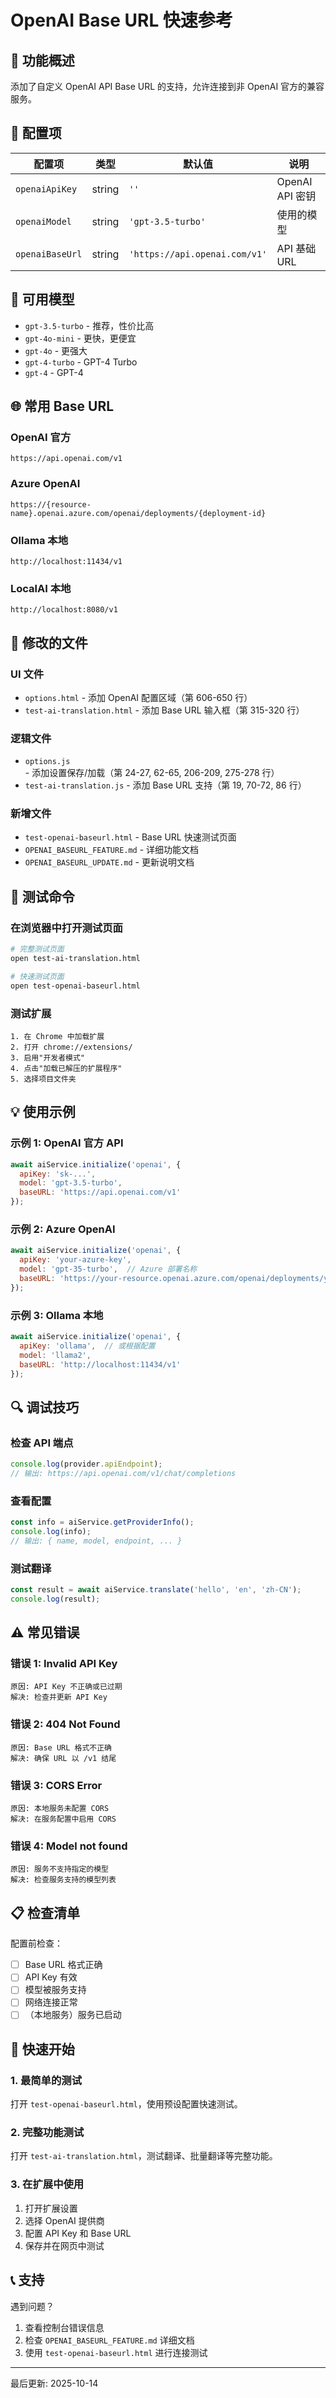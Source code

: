 # OpenAI Base URL 快速参考

## 🎯 功能概述

添加了自定义 OpenAI API Base URL 的支持，允许连接到非 OpenAI 官方的兼容服务。

## 📝 配置项

| 配置项 | 类型 | 默认值 | 说明 |
|--------|------|--------|------|
| `openaiApiKey` | string | `''` | OpenAI API 密钥 |
| `openaiModel` | string | `'gpt-3.5-turbo'` | 使用的模型 |
| `openaiBaseUrl` | string | `'https://api.openai.com/v1'` | API 基础 URL |

## 🔧 可用模型

- `gpt-3.5-turbo` - 推荐，性价比高
- `gpt-4o-mini` - 更快，更便宜
- `gpt-4o` - 更强大
- `gpt-4-turbo` - GPT-4 Turbo
- `gpt-4` - GPT-4

## 🌐 常用 Base URL

### OpenAI 官方
```
https://api.openai.com/v1
```

### Azure OpenAI
```
https://{resource-name}.openai.azure.com/openai/deployments/{deployment-id}
```

### Ollama 本地
```
http://localhost:11434/v1
```

### LocalAI 本地
```
http://localhost:8080/v1
```

## 📂 修改的文件

### UI 文件
- `options.html` - 添加 OpenAI 配置区域（第 606-650 行）
- `test-ai-translation.html` - 添加 Base URL 输入框（第 315-320 行）

### 逻辑文件
- `options.js` - 添加设置保存/加载（第 24-27, 62-65, 206-209, 275-278 行）
- `test-ai-translation.js` - 添加 Base URL 支持（第 19, 70-72, 86 行）

### 新增文件
- `test-openai-baseurl.html` - Base URL 快速测试页面
- `OPENAI_BASEURL_FEATURE.md` - 详细功能文档
- `OPENAI_BASEURL_UPDATE.md` - 更新说明文档

## 🧪 测试命令

### 在浏览器中打开测试页面
```bash
# 完整测试页面
open test-ai-translation.html

# 快速测试页面
open test-openai-baseurl.html
```

### 测试扩展
```
1. 在 Chrome 中加载扩展
2. 打开 chrome://extensions/
3. 启用"开发者模式"
4. 点击"加载已解压的扩展程序"
5. 选择项目文件夹
```

## 💡 使用示例

### 示例 1: OpenAI 官方 API
```javascript
await aiService.initialize('openai', {
  apiKey: 'sk-...',
  model: 'gpt-3.5-turbo',
  baseURL: 'https://api.openai.com/v1'
});
```

### 示例 2: Azure OpenAI
```javascript
await aiService.initialize('openai', {
  apiKey: 'your-azure-key',
  model: 'gpt-35-turbo',  // Azure 部署名称
  baseURL: 'https://your-resource.openai.azure.com/openai/deployments/your-deployment'
});
```

### 示例 3: Ollama 本地
```javascript
await aiService.initialize('openai', {
  apiKey: 'ollama',  // 或根据配置
  model: 'llama2',
  baseURL: 'http://localhost:11434/v1'
});
```

## 🔍 调试技巧

### 检查 API 端点
```javascript
console.log(provider.apiEndpoint);
// 输出: https://api.openai.com/v1/chat/completions
```

### 查看配置
```javascript
const info = aiService.getProviderInfo();
console.log(info);
// 输出: { name, model, endpoint, ... }
```

### 测试翻译
```javascript
const result = await aiService.translate('hello', 'en', 'zh-CN');
console.log(result);
```

## ⚠️ 常见错误

### 错误 1: Invalid API Key
```
原因: API Key 不正确或已过期
解决: 检查并更新 API Key
```

### 错误 2: 404 Not Found
```
原因: Base URL 格式不正确
解决: 确保 URL 以 /v1 结尾
```

### 错误 3: CORS Error
```
原因: 本地服务未配置 CORS
解决: 在服务配置中启用 CORS
```

### 错误 4: Model not found
```
原因: 服务不支持指定的模型
解决: 检查服务支持的模型列表
```

## 📋 检查清单

配置前检查：
- [ ] Base URL 格式正确
- [ ] API Key 有效
- [ ] 模型被服务支持
- [ ] 网络连接正常
- [ ] （本地服务）服务已启动

## 🚀 快速开始

### 1. 最简单的测试
打开 `test-openai-baseurl.html`，使用预设配置快速测试。

### 2. 完整功能测试
打开 `test-ai-translation.html`，测试翻译、批量翻译等完整功能。

### 3. 在扩展中使用
1. 打开扩展设置
2. 选择 OpenAI 提供商
3. 配置 API Key 和 Base URL
4. 保存并在网页中测试

## 📞 支持

遇到问题？
1. 查看控制台错误信息
2. 检查 `OPENAI_BASEURL_FEATURE.md` 详细文档
3. 使用 `test-openai-baseurl.html` 进行连接测试

---

最后更新: 2025-10-14
